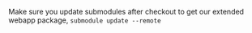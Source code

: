Make sure you update submodules after checkout to get our extended webapp package, `submodule update --remote`
